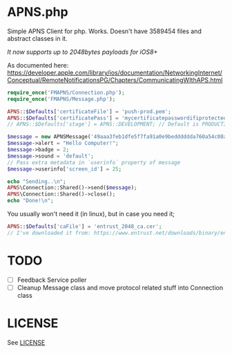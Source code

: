 APNS.php
========

Simple APNS Client for php. Works. Doesn't have 3589454 files and abstract classes in it.

*It now supports up to 2048bytes payloads for iOS8+*

As documented here: https://developer.apple.com/library/ios/documentation/NetworkingInternet/Conceptual/RemoteNotificationsPG/Chapters/CommunicatingWIthAPS.html

```php
require_once('FMAPNS/Connection.php');
require_once('FMAPNS/Message.php');

APNS::$Defaults['certificateFile'] = 'push-prod.pem';
APNS::$Defaults['certificatePass'] = 'mycertificatepasswordifiprotecteditwithapasswordatall';
// APNS::$Defaults['stage'] = APNS::DEVELOPMENT; // Default is PRODUCTION

$message = new APNSMessage('49aaa3feb1dfe5f7fa91a0e9bedddddda760a54c08abaa376a9b30006dec2ccc');
$message->alert = "Hello Computer!";
$message->badge = 2;
$message->sound = 'default';
// Pass extra metadata in `userinfo` property of message
$message->userinfo['screen_id'] = 25;

echo "Sending..\n";
APNS\Connection::Shared()->send($message);
APNS\Connection::Shared()->close();
echo "Done!\n";
```

You usually won't need it (in linux), but in case you need it;

```php
APNS::$Defaults['caFile'] = 'entrust_2048_ca.cer';
// I've downloaded it from: https://www.entrust.net/downloads/binary/entrust_2048_ca.cer
```

TODO
====

 - [ ] Feedback Service poller
 - [ ] Cleanup Message class and move protocol related stuff into Connection class

LICENSE
=======

See [LICENSE](LICENSE)
